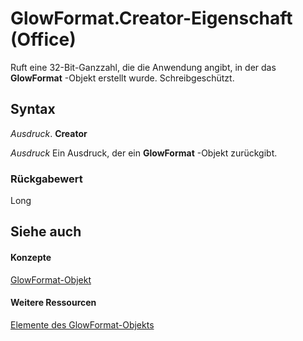 
# GlowFormat.Creator-Eigenschaft (Office)

Ruft eine 32-Bit-Ganzzahl, die die Anwendung angibt, in der das  **GlowFormat** -Objekt erstellt wurde. Schreibgeschützt.


## Syntax

 _Ausdruck_. **Creator**

 _Ausdruck_ Ein Ausdruck, der ein **GlowFormat** -Objekt zurückgibt.


### Rückgabewert

Long


## Siehe auch


#### Konzepte


[GlowFormat-Objekt](b89e2245-e3a4-4a8c-cd4f-86396ad71a5b.md)
#### Weitere Ressourcen


[Elemente des GlowFormat-Objekts](http://msdn.microsoft.com/library/8d12e270-0b8b-930b-9c74-694b02a3a228%28Office.15%29.aspx)